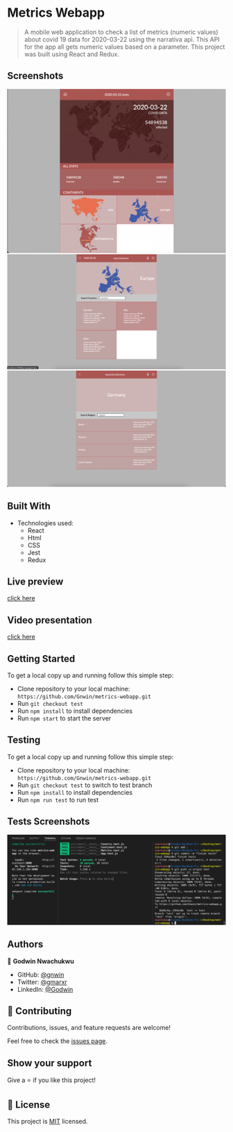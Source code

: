 # Metrics Webapp

>A mobile web application to check a list of metrics (numeric values) about covid 19 data for 2020-03-22 using the narrativa api. This API for the app all gets numeric values based on a parameter. This project was built using React and Redux.

## Screenshots

<img src="./src/assets/images/Screenshot 2022-06-01 at 9.12.11 AM.png">
<img src="./src/assets/images/Screenshot 2022-06-03 at 12.57.43 PM.png">
<img src="./src/assets/images/Screenshot 2022-06-03 at 12.58.59 PM.png">

## Built With

- Technologies used:
  - React
  - Html
  - CSS
  - Jest
  - Redux

## Live preview

 [click here](https://eclectic-custard-fa0758.netlify.app/)

## Video presentation

 [click here](https://www.loom.com/share/b3efdda77cd5494892d60420a6897647)

## Getting Started

To get a local copy up and running follow this simple step:

- Clone repository to your local machine: `https://github.com/Gnwin/metrics-webapp.git`
- Run `git checkout test`
- Run `npm install` to install dependencies
- Run `npm start` to start the server

## Testing

To get a local copy up and running follow this simple step:

- Clone repository to your local machine: `https://github.com/Gnwin/metrics-webapp.git`
- Run `git checkout test` to switch to test branch
- Run `npm install` to install dependencies
- Run `npm run test` to run test

## Tests Screenshots

<img src="./src/assets/images/Screenshot 2022-06-01 at 2.35.46 PM.png">

## Authors

👤 **Godwin Nwachukwu**

- GitHub: [@gnwin](https://github.com/Gnwin)
- Twitter: [@gmarxr](https://twitter.com/gmarxr)
- LinkedIn: [@Godwin](http://www.linkedin.com/in/n-gwin)

## 🤝 Contributing

Contributions, issues, and feature requests are welcome!

Feel free to check the [issues page](https://github.com/Gnwin/metrics-webapp/issues).

## Show your support

Give a ⭐️ if you like this project!

## 📝 License

This project is [MIT](./MIT.md) licensed.